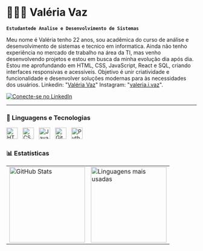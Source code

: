# 👩🏻‍💻 Valéria Vaz

**`Estudantede Analise e Desenvolvimento de Sistemas`**

Meu nome é Valéria tenho 22 anos, sou acadêmica do curso de análise e desenvolvimento de sistemas e tecnico em informatica. Ainda não tenho experiência no mercado de trabalho na área da TI, mas venho desenvolvendo projetos e estou em busca da minha evolução dia após dia. Estou me aprofundando em HTML, CSS, JavaScript, React e SQL, criando interfaces responsivas e acessíveis. Objetivo é unir criatividade e funcionalidade e desenvolver soluções modernas para às necessidades dos usuários.
Linkedin: "[Valéria Vaz](https://www.linkedin.com/in/valeria-vaz-879550212/)"
Instagram: "[valeria.i.vaz](https://www.instagram.com/valeria.i.vaz/)".

<p align="left">
    <a href="https://www.linkedin.com/in/valeria-vaz-879550212/" target="_blank">
        <img 
            alt="Conecte-se no LinkedIn" 
            title="Conecte-se comigo no LinkedIn" 
            src="https://img.shields.io/badge/LinkedIn-Conecte--se-%230077B5?style=for-the-badge&logo=linkedin&logoColor=white"
        />
    </a>
</p>



---

### 🤖 Linguagens e Tecnologias

<img 
    align="left" 
    alt="HTML"
    title="HTML" 
    width="30px" 
    style="padding-right: 10px;" 
    src="https://cdn.jsdelivr.net/gh/devicons/devicon@latest/icons/html5/html5-original.svg" 
/>
<img 
    align="left" 
    alt="CSS" 
    title="CSS"
    width="30px" 
    style="padding-right: 10px;" 
    src="https://cdn.jsdelivr.net/gh/devicons/devicon@latest/icons/css3/css3-original.svg" 
/>
<img 
    align="left" 
    alt="JavaScript" 
    title="JavaScript"
    width="30px" 
    style="padding-right: 10px;" 
    src="https://cdn.jsdelivr.net/gh/devicons/devicon@latest/icons/javascript/javascript-original.svg" 
/>

<img 
    align="left" 
    alt="Git" 
    title="Git"
    width="30px" 
    style="padding-right: 10px;" 
    src="https://cdn.jsdelivr.net/gh/devicons/devicon@latest/icons/git/git-original.svg" 
/>
<img 
    align="left" 
    alt="Python" 
    title="Python"
    width="30px" 
    style="padding-right: 10px;" 
    src="https://cdn.jsdelivr.net/gh/devicons/devicon@latest/icons/python/python-original.svg" 
/>

<br/>
<br/>

### 📊 Estatísticas

<table>
  <tr>
    <td>
      <img 
        alt="GitHub Stats" 
        height="200" 
        src="https://github-readme-stats.vercel.app/api?username=ValeriaVaz&show_icons=true&theme=synthwave&include_all_commits=true&locale=pt-br" 
      />
    </td>
    <td>
      <img 
        alt="Linguagens mais usadas" 
        height="200" 
        src="https://github-readme-stats.vercel.app/api/top-langs/?username=ValeriaVaz&theme=synthwave&layout=compact&custom_title=Tecnologias&langs_count=9" 
      />
    </td>
  </tr>
</table>



